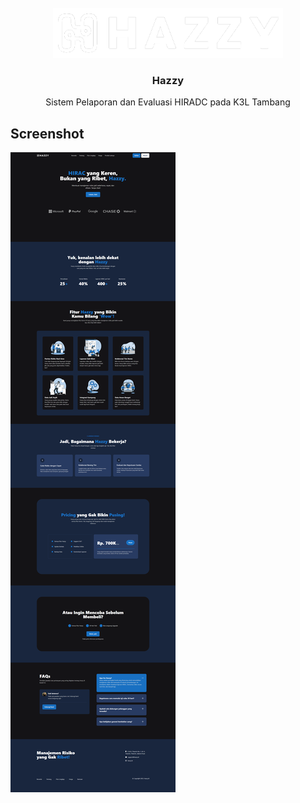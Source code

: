 <!-- PROJECT LOGO -->
<br />
<div align="center">
  <a href="https://github.com/othneildrew/Best-README-Template">
    <img src="./public/assets/images/logo_white.png" height="80">
  </a>

  <h3 align="center">Hazzy</h3>

  <p align="center">
    Sistem Pelaporan dan Evaluasi HIRADC pada K3L Tambang
    <br />
  </p>
</div>



<!-- ABOUT THE PROJECT -->
## Screenshot

<img src="./public/assets/images/posttest1.png">
